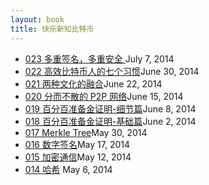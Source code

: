 ```yaml
---
layout: book
title: 快乐新知比特币
---
```


<ul class="listing">
	<li>
		<a href="023_multi_sig.html">023 多重签名，多重安全 </a><span>July
7, 2014</span>
	</li>
	<li>
		<a href="022_seven_habits.html">022 高效比特币人的七个习惯</a><span>June
30, 2014</span>
	</li>
	<li>
		<a href="021_two_cultures.html">021 两种文化的融合</a><span>June 22, 2014</span>
	</li>
	<li>
		<a href="020_p2p.html">020 分而不散的 P2P 网络</a><span>June 15, 2014</span>
	</li>
	<li>
		<a href="019_proof_of_reserve_2nd.html">019 百分百准备金证明-细节篇</a><span>June 8, 2014</span>
	</li>
	<li>
		<a href="018_proof_of_reserve.html">018 百分百准备金证明-基础篇</a><span>June 2, 2014</span>
	</li>
	<li>
		<a href="017_merkle_tree.html">017 Merkle Tree</a><span>May 30, 2014</span>	
	</li>
	<li>
		<a href="016_digi_sig.html">016 数字签名</a><span>May 17, 2014</span>
	</li>
	<li>
		<a href="015_crypto.html">015 加密通信</a><span>May 12, 2014</span>
	</li>
	<li>
		<a href="014_hash.html">014 哈希</a> <span>May 6, 2014</span>
	</li>
</ul>

